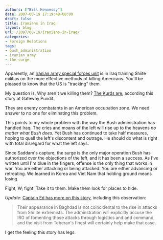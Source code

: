 ```yaml
---
authors: ["Bill Hennessy"]
date: 2007-08-19 17:19:48+00:00
draft: false
title: Iranians in Iraq
layout: blog
url: /2007/08/19/iranians-in-iraq/
categories:
- Foreign Relations
tags:
- bush_administration
- iranian_army
- the-surge
---
```


Apparently, an [Iranian army special forces unit](https://apnews.myway.com/article/20070819/D8R459900.html) is in Iraq training Shiite militias on the more effective methods of killing Americans.  You'll be pleased to know that the US is "tracking" them.

My question is, Why aren't we killing them? [The Kurds are,](https://gatewaypundit.blogspot.com/2007/08/iranian-guards-chopper-downed-6-dead.html) according this story at Gateway Pundit.

They are enemy combatants in an American occupation zone.  We need answer to no one for eliminating this problem.

This points to my whole problem with the way the Bush administration has handled Iraq.  The cries and moans of the left will rise up to the heavens _no matter what Bush does_.  Yet Bush has continued to take half measures, hoping to quell the left's discontent and outrage.  He should do what is right with total disregard for what the left says.

Since Saddam's capture, the surge is the only major operation Bush has authorized over the objections of the left, and it has been a success.  As I've written until I'm blue in the fingers, offense is the only thing that works in war.  You are either attacking or being attacked.  You are either advancing or retreating.  We learned in Korea and Viet Nam that holding ground means losing.

Fight, W; fight.  Take it to them.  Make them look for places to hide.

_Update_:  [Captain Ed has more on this story](https://www.captainsquartersblog.com/mt/archives/011678.php), including this observation:


> Their appearance in Baghdad is not coincidental to the rise in attacks from Shi'ite extremists. The adminstration will explicitly accuse the IRG of fomenting those attacks through logistics and and command, and the visit from Teheran's finest will certainly help make that case.


I get the feeling this story has legs.
